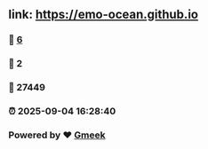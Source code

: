 ## link: https://emo-ocean.github.io 
### :page_facing_up: [6](https://emo-ocean.github.io/tag.html) 
### :speech_balloon: 2 
### :hibiscus: 27449 
### :alarm_clock: 2025-09-04 16:28:40 
### Powered by :heart: [Gmeek](https://github.com/Meekdai/Gmeek)

